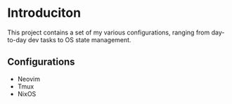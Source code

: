 # Introduciton

This project contains a set of my various configurations, ranging from day-to-day dev tasks to OS state management.

## Configurations

- Neovim
- Tmux
- NixOS
